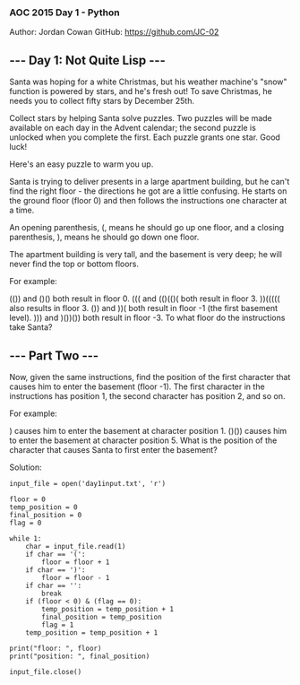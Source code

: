 ### AOC 2015 Day 1 - Python

Author: Jordan Cowan
GitHub: https://github.com/JC-02

## --- Day 1: Not Quite Lisp ---
Santa was hoping for a white Christmas, but his weather machine's "snow" function is powered by stars, and he's fresh out! To save Christmas, he needs you to collect fifty stars by December 25th.

Collect stars by helping Santa solve puzzles. Two puzzles will be made available on each day in the Advent calendar; the second puzzle is unlocked when you complete the first. Each puzzle grants one star. Good luck!

Here's an easy puzzle to warm you up.

Santa is trying to deliver presents in a large apartment building, but he can't find the right floor - the directions he got are a little confusing. He starts on the ground floor (floor 0) and then follows the instructions one character at a time.

An opening parenthesis, (, means he should go up one floor, and a closing parenthesis, ), means he should go down one floor.

The apartment building is very tall, and the basement is very deep; he will never find the top or bottom floors.

For example:

(()) and ()() both result in floor 0.
((( and (()(()( both result in floor 3.
))((((( also results in floor 3.
()) and ))( both result in floor -1 (the first basement level).
))) and )())()) both result in floor -3.
To what floor do the instructions take Santa? 

## --- Part Two ---
Now, given the same instructions, find the position of the first character that causes him to enter the basement (floor -1). 
The first character in the instructions has position 1, the second character has position 2, and so on.

For example:

) causes him to enter the basement at character position 1.
()()) causes him to enter the basement at character position 5.
What is the position of the character that causes Santa to first enter the basement?

Solution:

```
input_file = open('day1input.txt', 'r')

floor = 0
temp_position = 0
final_position = 0
flag = 0

while 1:
    char = input_file.read(1)
    if char == '(':
        floor = floor + 1
    if char == ')':
        floor = floor - 1
    if char == '':
        break
    if (floor < 0) & (flag == 0):
        temp_position = temp_position + 1
        final_position = temp_position
        flag = 1
    temp_position = temp_position + 1

print("floor: ", floor)
print("position: ", final_position)

input_file.close()
```

